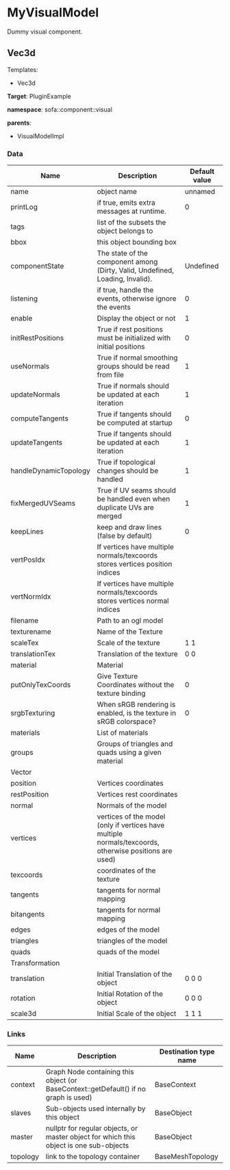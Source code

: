 <!-- generate_doc -->
# MyVisualModel

Dummy visual component.


## Vec3d

Templates:

- Vec3d

__Target__: PluginExample

__namespace__: sofa::component::visual

__parents__:

- VisualModelImpl

### Data

<table>
    <thead>
        <tr>
            <th>Name</th>
            <th>Description</th>
            <th>Default value</th>
        </tr>
    </thead>
    <tbody>
	<tr>
		<td>name</td>
		<td>
object name
		</td>
		<td>unnamed</td>
	</tr>
	<tr>
		<td>printLog</td>
		<td>
if true, emits extra messages at runtime.
		</td>
		<td>0</td>
	</tr>
	<tr>
		<td>tags</td>
		<td>
list of the subsets the object belongs to
		</td>
		<td></td>
	</tr>
	<tr>
		<td>bbox</td>
		<td>
this object bounding box
		</td>
		<td></td>
	</tr>
	<tr>
		<td>componentState</td>
		<td>
The state of the component among (Dirty, Valid, Undefined, Loading, Invalid).
		</td>
		<td>Undefined</td>
	</tr>
	<tr>
		<td>listening</td>
		<td>
if true, handle the events, otherwise ignore the events
		</td>
		<td>0</td>
	</tr>
	<tr>
		<td>enable</td>
		<td>
Display the object or not
		</td>
		<td>1</td>
	</tr>
	<tr>
		<td>initRestPositions</td>
		<td>
True if rest positions must be initialized with initial positions
		</td>
		<td>0</td>
	</tr>
	<tr>
		<td>useNormals</td>
		<td>
True if normal smoothing groups should be read from file
		</td>
		<td>1</td>
	</tr>
	<tr>
		<td>updateNormals</td>
		<td>
True if normals should be updated at each iteration
		</td>
		<td>1</td>
	</tr>
	<tr>
		<td>computeTangents</td>
		<td>
True if tangents should be computed at startup
		</td>
		<td>0</td>
	</tr>
	<tr>
		<td>updateTangents</td>
		<td>
True if tangents should be updated at each iteration
		</td>
		<td>1</td>
	</tr>
	<tr>
		<td>handleDynamicTopology</td>
		<td>
True if topological changes should be handled
		</td>
		<td>1</td>
	</tr>
	<tr>
		<td>fixMergedUVSeams</td>
		<td>
True if UV seams should be handled even when duplicate UVs are merged
		</td>
		<td>1</td>
	</tr>
	<tr>
		<td>keepLines</td>
		<td>
keep and draw lines (false by default)
		</td>
		<td>0</td>
	</tr>
	<tr>
		<td>vertPosIdx</td>
		<td>
If vertices have multiple normals/texcoords stores vertices position indices
		</td>
		<td></td>
	</tr>
	<tr>
		<td>vertNormIdx</td>
		<td>
If vertices have multiple normals/texcoords stores vertices normal indices
		</td>
		<td></td>
	</tr>
	<tr>
		<td>filename</td>
		<td>
 Path to an ogl model
		</td>
		<td></td>
	</tr>
	<tr>
		<td>texturename</td>
		<td>
Name of the Texture
		</td>
		<td></td>
	</tr>
	<tr>
		<td>scaleTex</td>
		<td>
Scale of the texture
		</td>
		<td>1 1</td>
	</tr>
	<tr>
		<td>translationTex</td>
		<td>
Translation of the texture
		</td>
		<td>0 0</td>
	</tr>
	<tr>
		<td>material</td>
		<td>
Material
		</td>
		<td></td>
	</tr>
	<tr>
		<td>putOnlyTexCoords</td>
		<td>
Give Texture Coordinates without the texture binding
		</td>
		<td>0</td>
	</tr>
	<tr>
		<td>srgbTexturing</td>
		<td>
When sRGB rendering is enabled, is the texture in sRGB colorspace?
		</td>
		<td>0</td>
	</tr>
	<tr>
		<td>materials</td>
		<td>
List of materials
		</td>
		<td></td>
	</tr>
	<tr>
		<td>groups</td>
		<td>
Groups of triangles and quads using a given material
		</td>
		<td></td>
	</tr>
	<tr>
		<td colspan="3">Vector</td>
	</tr>
	<tr>
		<td>position</td>
		<td>
Vertices coordinates
		</td>
		<td></td>
	</tr>
	<tr>
		<td>restPosition</td>
		<td>
Vertices rest coordinates
		</td>
		<td></td>
	</tr>
	<tr>
		<td>normal</td>
		<td>
Normals of the model
		</td>
		<td></td>
	</tr>
	<tr>
		<td>vertices</td>
		<td>
vertices of the model (only if vertices have multiple normals/texcoords, otherwise positions are used)
		</td>
		<td></td>
	</tr>
	<tr>
		<td>texcoords</td>
		<td>
coordinates of the texture
		</td>
		<td></td>
	</tr>
	<tr>
		<td>tangents</td>
		<td>
tangents for normal mapping
		</td>
		<td></td>
	</tr>
	<tr>
		<td>bitangents</td>
		<td>
tangents for normal mapping
		</td>
		<td></td>
	</tr>
	<tr>
		<td>edges</td>
		<td>
edges of the model
		</td>
		<td></td>
	</tr>
	<tr>
		<td>triangles</td>
		<td>
triangles of the model
		</td>
		<td></td>
	</tr>
	<tr>
		<td>quads</td>
		<td>
quads of the model
		</td>
		<td></td>
	</tr>
	<tr>
		<td colspan="3">Transformation</td>
	</tr>
	<tr>
		<td>translation</td>
		<td>
Initial Translation of the object
		</td>
		<td>0 0 0</td>
	</tr>
	<tr>
		<td>rotation</td>
		<td>
Initial Rotation of the object
		</td>
		<td>0 0 0</td>
	</tr>
	<tr>
		<td>scale3d</td>
		<td>
Initial Scale of the object
		</td>
		<td>1 1 1</td>
	</tr>

</tbody>
</table>

### Links


| Name | Description | Destination type name |
| ---- | ----------- | --------------------- |
|context|Graph Node containing this object (or BaseContext::getDefault() if no graph is used)|BaseContext|
|slaves|Sub-objects used internally by this object|BaseObject|
|master|nullptr for regular objects, or master object for which this object is one sub-objects|BaseObject|
|topology|link to the topology container|BaseMeshTopology|

